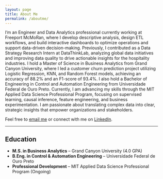 ```yaml
---
layout: page
title: About Me
permalink: /aboutme/
---
```


  I’m an Engineer and Data Analytics professional currently working at Freeport McMoRan, where I develop descriptive analysis, design ETL workflows, and build interactive dashboards to optimize operations and support data-driven decision-making. Previously, I contributed as a Data Strategy Research Intern at DataThinkLab, analyzing global data initiatives and improving data quality to drive actionable insights for the hospitality industries.
  I hold a Master of Science in Business Analytics from Grand Canyon University, where I led a customer churn prediction project utilizing Logistic Regression, KNN, and Random Forest models, achieving an accuracy of 88.2% and an F1-score of 93.4%. I also hold a Bachelor of Engineering in Control and Automation Engineering from Universidade Federal de Ouro Preto.
  Currently, I am advancing my skills through the MIT Applied Data Science Professional Program, focusing on supervised learning, causal inference, feature engineering, and business experimentation. I am passionate about translating complex data into clear, strategic insights that empower organizations and stakeholders.

Feel free to [email me](mailto:ayumilagres@gmail.com) or connect with me on [LinkedIn](https://linkedin.com/in/ayumilagres).

---

## Education

- **M.S. in Business Analytics** – Grand Canyon University (4.0 GPA)  
- **B.Eng. in Control & Automation Engineering** – Universidade Federal de Ouro Preto
- **Professional Development** – MIT Applied Data Science Professional Program (Ongoing)



